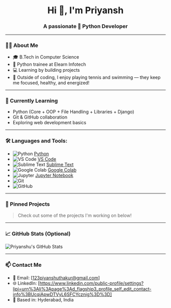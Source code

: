 
<h1 align="center">Hi 👋, I'm Priyansh </h1>
<h3 align="center">A passionate 🐍 Python Developer </h3>

---

### 🙋‍♂️ About Me

- 🎓 B.Tech in Computer Science
- 🧠 Python trainee at Elearn Infotech
- 💻 Learning by building projects
- 🌱 Outside of coding, I enjoy playing tennis and swimming — they keep me focused, healthy, and energized!

---

### 🧠 Currently Learning

- Python (Core + OOP + File Handling + Libraries + Django)
- Git & GitHub collaboration
- Exploring web development basics

---

### 🛠️ Languages and Tools:

- ![Python](https://img.shields.io/badge/-Python-3776AB?style=flat&logo=python&logoColor=white) [Python](https://www.python.org/)
- ![VS Code](https://img.shields.io/badge/-VS%20Code-007ACC?style=flat&logo=visual-studio-code&logoColor=white) [VS Code](https://code.visualstudio.com/)
- ![Sublime Text](https://img.shields.io/badge/-Sublime%20Text-FF9800?style=flat&logo=sublime-text&logoColor=white) [Sublime Text](https://www.sublimetext.com/)
- ![Google Colab](https://img.shields.io/badge/-Google%20Colab-F9AB00?style=flat&logo=google-colab&logoColor=white) [Google Colab](https://colab.research.google.com/)
- ![Jupyter](https://img.shields.io/badge/-Jupyter-F37626?style=flat&logo=jupyter&logoColor=white) [Jupyter Notebook](https://jupyter.org/)
- ![Git](https://img.shields.io/badge/-Git-333333?style=flat&logo=git)
- ![GitHub](https://img.shields.io/badge/-GitHub-333333?style=flat&logo=github)

---

### 📌 Pinned Projects

> Check out some of the projects I'm working on below!

---

### 📈 GitHub Stats (Optional)
![Priyanshu's GitHub Stats](https://github-readme-stats.vercel.app/api?username=priyanshuthakur&show_icons=true&theme=radical)

---

### 📫 Contact Me

- 📧 Email: [123piyanshuthakur@gmail.com]
- 🌐 LinkedIn: [https://www.linkedin.com/public-profile/settings?lipi=urn%3Ali%3Apage%3Ad_flagship3_profile_self_edit_contact-info%3BUcqiApwDTVyL6SFCYcznig%3D%3D]
- 📍 Based in: Hyderabad, India




<!--
**PantherCore/PantherCore** is a ✨ _special_ ✨ repository because its `README.md` (this file) appears on your GitHub profile.

Here are some ideas to get you started:

- 🔭 I’m currently working on ...
- 🌱 I’m currently learning ...
- 👯 I’m looking to collaborate on ...
- 🤔 I’m looking for help with ...
- 💬 Ask me about ...
- 📫 How to reach me: ...
- 😄 Pronouns: ...
- ⚡ Fun fact: ...
-->
